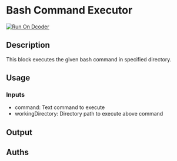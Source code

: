# Bash Command Executor
[![Run On Dcoder](https://static-content.dcoder.tech/temp/run-on-dcoder.svg)](https://code.dcoder.tech/files/project/617d7c29fdd6379e88daab7d/bash-command-executer)


## Description
This block executes the given bash command in specified directory.

## Usage
### Inputs
- command: Text command to execute
- workingDirectory: Directory path to execute above command

## Output

## Auths

